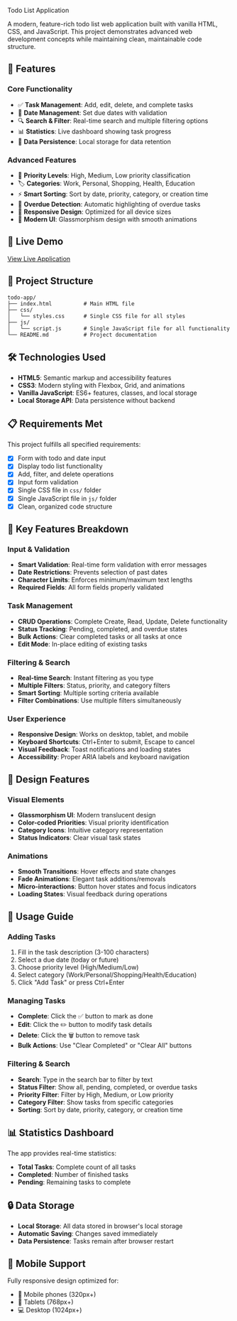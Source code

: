 Todo List Application

A modern, feature-rich todo list web application built with vanilla HTML, CSS, and JavaScript. This project demonstrates advanced web development concepts while maintaining clean, maintainable code structure.

## 🌟 Features

### Core Functionality
- ✅ **Task Management**: Add, edit, delete, and complete tasks
- 📅 **Date Management**: Set due dates with validation
- 🔍 **Search & Filter**: Real-time search and multiple filtering options
- 📊 **Statistics**: Live dashboard showing task progress
- 💾 **Data Persistence**: Local storage for data retention

### Advanced Features
- 🎯 **Priority Levels**: High, Medium, Low priority classification
- 🏷️ **Categories**: Work, Personal, Shopping, Health, Education
- ⚡ **Smart Sorting**: Sort by date, priority, category, or creation time
- 🚨 **Overdue Detection**: Automatic highlighting of overdue tasks
- 📱 **Responsive Design**: Optimized for all device sizes
- 🎨 **Modern UI**: Glassmorphism design with smooth animations

## 🚀 Live Demo

[View Live Application](https://frabjous-empanada-831d91.netlify.app)

## 📁 Project Structure

```
todo-app/
├── index.html          # Main HTML file
├── css/
│   └── styles.css      # Single CSS file for all styles
├── js/
│   └── script.js       # Single JavaScript file for all functionality
└── README.md           # Project documentation
```

## 🛠️ Technologies Used

- **HTML5**: Semantic markup and accessibility features
- **CSS3**: Modern styling with Flexbox, Grid, and animations
- **Vanilla JavaScript**: ES6+ features, classes, and local storage
- **Local Storage API**: Data persistence without backend

## 📋 Requirements Met

This project fulfills all specified requirements:

- [x] Form with todo and date input
- [x] Display todo list functionality
- [x] Add, filter, and delete operations
- [x] Input form validation
- [x] Single CSS file in `css/` folder
- [x] Single JavaScript file in `js/` folder
- [x] Clean, organized code structure

## 🎯 Key Features Breakdown

### Input & Validation
- **Smart Validation**: Real-time form validation with error messages
- **Date Restrictions**: Prevents selection of past dates
- **Character Limits**: Enforces minimum/maximum text lengths
- **Required Fields**: All form fields properly validated

### Task Management
- **CRUD Operations**: Complete Create, Read, Update, Delete functionality
- **Status Tracking**: Pending, completed, and overdue states
- **Bulk Actions**: Clear completed tasks or all tasks at once
- **Edit Mode**: In-place editing of existing tasks

### Filtering & Search
- **Real-time Search**: Instant filtering as you type
- **Multiple Filters**: Status, priority, and category filters
- **Smart Sorting**: Multiple sorting criteria available
- **Filter Combinations**: Use multiple filters simultaneously

### User Experience
- **Responsive Design**: Works on desktop, tablet, and mobile
- **Keyboard Shortcuts**: Ctrl+Enter to submit, Escape to cancel
- **Visual Feedback**: Toast notifications and loading states
- **Accessibility**: Proper ARIA labels and keyboard navigation

## 🎨 Design Features

### Visual Elements
- **Glassmorphism UI**: Modern translucent design
- **Color-coded Priorities**: Visual priority identification
- **Category Icons**: Intuitive category representation
- **Status Indicators**: Clear visual task states

### Animations
- **Smooth Transitions**: Hover effects and state changes
- **Fade Animations**: Elegant task additions/removals
- **Micro-interactions**: Button hover states and focus indicators
- **Loading States**: Visual feedback during operations

## 🔧 Usage Guide

### Adding Tasks
1. Fill in the task description (3-100 characters)
2. Select a due date (today or future)
3. Choose priority level (High/Medium/Low)
4. Select category (Work/Personal/Shopping/Health/Education)
5. Click "Add Task" or press Ctrl+Enter

### Managing Tasks
- **Complete**: Click the ✅ button to mark as done
- **Edit**: Click the ✏️ button to modify task details
- **Delete**: Click the 🗑️ button to remove task
- **Bulk Actions**: Use "Clear Completed" or "Clear All" buttons

### Filtering & Search
- **Search**: Type in the search bar to filter by text
- **Status Filter**: Show all, pending, completed, or overdue tasks
- **Priority Filter**: Filter by High, Medium, or Low priority
- **Category Filter**: Show tasks from specific categories
- **Sorting**: Sort by date, priority, category, or creation time

## 📊 Statistics Dashboard

The app provides real-time statistics:
- **Total Tasks**: Complete count of all tasks
- **Completed**: Number of finished tasks
- **Pending**: Remaining tasks to complete

## 🔒 Data Storage

- **Local Storage**: All data stored in browser's local storage
- **Automatic Saving**: Changes saved immediately
- **Data Persistence**: Tasks remain after browser restart

## 📱 Mobile Support

Fully responsive design optimized for:
- 📱 Mobile phones (320px+)
- 📱 Tablets (768px+)
- 💻 Desktop (1024px+)
